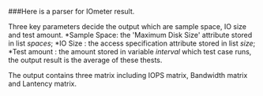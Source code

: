 ###Here is a parser for IOmeter result.

Three key parameters decide the output which are sample space, IO size and test amount.
	*Sample Space: the 'Maximum Disk Size' attribute stored in list *spaces*;
	*IO Size		: the access specification attribute stored in list *size*;
	*Test amount	: the amount stored in variable *interval* which test case runs, the output result is the average of these thests.

The output contains three matrix including IOPS matrix, Bandwidth matrix and Lantency matrix.
